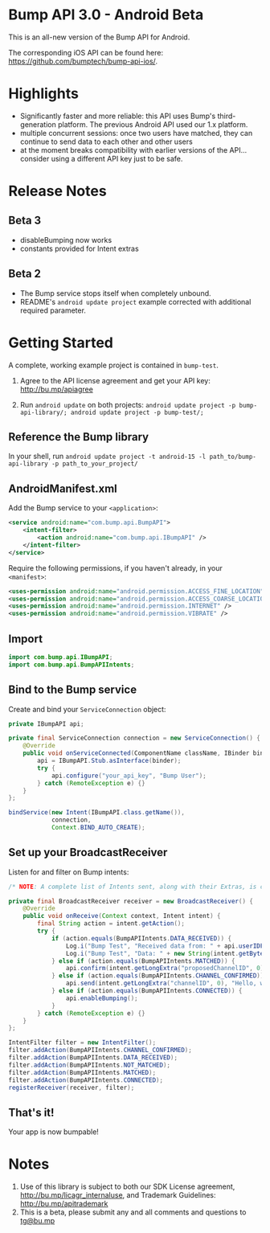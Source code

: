 Bump API 3.0 - Android Beta
============================

This is an all-new version of the Bump API for Android.

The corresponding iOS API can be found here: https://github.com/bumptech/bump-api-ios/.

Highlights
==========

* Significantly faster and more reliable: this API uses Bump's third-generation platform. The previous Android API used our 1.x platform.
* multiple concurrent sessions: once two users have matched, they can continue to send data to each other and other users
* at the moment breaks compatibility with earlier versions of the API... consider using a different API key just to be safe.

Release Notes
=============

Beta 3
------
* disableBumping now works
* constants provided for Intent extras  

Beta 2
------
* The Bump service stops itself when completely unbound.
* README's `android update project` example corrected with additional required parameter.

Getting Started
===============

A complete, working example project is contained in `bump-test`. 

1. Agree to the API license agreement and get your API key: http://bu.mp/apiagree

1. Run `android update` on both projects: `android update project -p bump-api-library/; android update project -p bump-test/;`

Reference the Bump library
-------------------------------------------
In your shell, run `android update project -t android-15 -l path_to/bump-api-library -p path_to_your_project/`


AndroidManifest.xml
-------------------

Add the Bump service to your `<application>`:

```xml
<service android:name="com.bump.api.BumpAPI">
    <intent-filter>
        <action android:name="com.bump.api.IBumpAPI" />
    </intent-filter>
</service>
```

Require the following permissions, if you haven't already, in your `<manifest>`:

```xml
<uses-permission android:name="android.permission.ACCESS_FINE_LOCATION" />
<uses-permission android:name="android.permission.ACCESS_COARSE_LOCATION" />
<uses-permission android:name="android.permission.INTERNET" />
<uses-permission android:name="android.permission.VIBRATE" />   
```

Import
------
```java
import com.bump.api.IBumpAPI;
import com.bump.api.BumpAPIIntents;
```

Bind to the Bump service
------------------

Create and bind your `ServiceConnection` object:

```java
private IBumpAPI api;

private final ServiceConnection connection = new ServiceConnection() {
    @Override
    public void onServiceConnected(ComponentName className, IBinder binder) {
        api = IBumpAPI.Stub.asInterface(binder);
        try {
            api.configure("your_api_key", "Bump User");
        } catch (RemoteException e) {}
    }
};

bindService(new Intent(IBumpAPI.class.getName()),
            connection, 
            Context.BIND_AUTO_CREATE);

```

Set up your BroadcastReceiver
-----------------

Listen for and filter on Bump intents:

```java
/* NOTE: A complete list of Intents sent, along with their Extras, is contained in bump-api-library/src/com/bump/api/IBumpAPI.aidl */

private final BroadcastReceiver receiver = new BroadcastReceiver() {
    @Override
    public void onReceive(Context context, Intent intent) {
        final String action = intent.getAction();
        try {
            if (action.equals(BumpAPIIntents.DATA_RECEIVED)) {
                Log.i("Bump Test", "Received data from: " + api.userIDForChannelID(intent.getLongExtra("channelID", 0)));
                Log.i("Bump Test", "Data: " + new String(intent.getByteArrayExtra("data")));
            } else if (action.equals(BumpAPIIntents.MATCHED)) {
                api.confirm(intent.getLongExtra("proposedChannelID", 0), true);
            } else if (action.equals(BumpAPIIntents.CHANNEL_CONFIRMED)) {
                api.send(intent.getLongExtra("channelID", 0), "Hello, world!".getBytes());
            } else if (action.equals(BumpAPIIntents.CONNECTED)) {
                api.enableBumping();
            }
        } catch (RemoteException e) {}
    }
};

IntentFilter filter = new IntentFilter();
filter.addAction(BumpAPIIntents.CHANNEL_CONFIRMED);
filter.addAction(BumpAPIIntents.DATA_RECEIVED);
filter.addAction(BumpAPIIntents.NOT_MATCHED);
filter.addAction(BumpAPIIntents.MATCHED);
filter.addAction(BumpAPIIntents.CONNECTED);
registerReceiver(receiver, filter);

```

That's it!
----------

Your app is now bumpable!


Notes
=====

1. Use of this library is subject to both our SDK License agreement, http://bu.mp/licagr_internaluse, and Trademark Guidelines: http://bu.mp/apitrademark
1. This is a beta, please submit any and all comments and questions to tg@bu.mp
